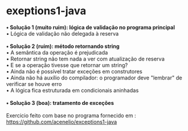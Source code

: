 # exeptions1-java
<strong>• Solução 1 (muito ruim): lógica de validação no programa principal</strong>
</br>
• Lógica de validação não delegada à reserva
</br>
</br>
<strong> • Solução 2 (ruim): método retornando string </strong>
</br>
• A semântica da operação é prejudicada
</br>
• Retornar string não tem nada a ver com atualização de reserva
</br>
• E se a operação tivesse que retornar um string?
</br>
• Ainda não é possível tratar exceções em construtores
</br>
• Ainda não há auxílio do compilador: o programador deve "lembrar" de verificar se houve
erro
</br>
• A lógica fica estruturada em condicionais aninhadas
</br>
</br>
<strong> • Solução 3 (boa): tratamento de exceções </strong>
<br>
</br>
Exercicio feito com base no programa fornecido em : https://github.com/acenelio/exceptions1-java
